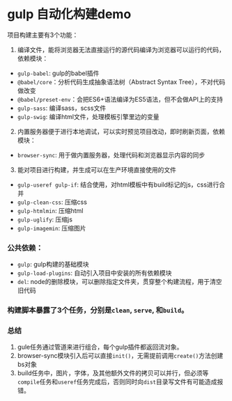 # gulp 自动化构建demo

项目构建主要有3个功能：
1. 编译文件，能将浏览器无法直接运行的源代码编译为浏览器可以运行的代码，依赖模块：
* `gulp-babel`: gulp的babel插件
* `@babel/core`：分析代码生成抽象语法树（Abstract Syntax Tree），不对代码做改变
* `@babel/preset-env`：会把ES6+语法编译为ES5语法，但不会做API上的支持
* `gulp-sass`: 编译sass，scss文件
* `gulp-swig`: 编译html文件，处理模板引擎里边的变量


2. 内置服务器便于进行本地调试，可以实时预览项目改动，即时刷新页面，依赖模块：
* `browser-sync`: 用于做内置服务器，处理代码和浏览器显示内容的同步


3. 能对项目进行构建，并生成可以在生产环境直接使用的文件
* `gulp-useref gulp-if`: 结合使用，对html模板中有build标记的js，css进行合并
* `gulp-clean-css`: 压缩css
* `gulp-htmlmin`: 压缩html
* `gulp-uglify`: 压缩js
* `gulp-imagemin`: 压缩图片

### 公共依赖：
* `gulp`: gulp构建的基础模块
* `gulp-load-plugins`: 自动引入项目中安装的所有依赖模块
* `del`: node的删除模块，可以删除指定文件夹，贯穿整个构建流程，用于清空旧代码

### 构建脚本暴露了3个任务，分别是`clean`, `serve`, 和`build`。  

### 总结
1. gule任务通过管道来进行组合，每个gulp插件都返回流对象。
2. browser-sync模块引入后可以直接`init()`，无需提前调用`create()`方法创建bs对象
3. build任务中，图片，字体，及其他额外文件的拷贝可以并行，但必须等`compile`任务和`useref`任务完成后，否则同时向`dist`目录写文件有可能造成报错。
